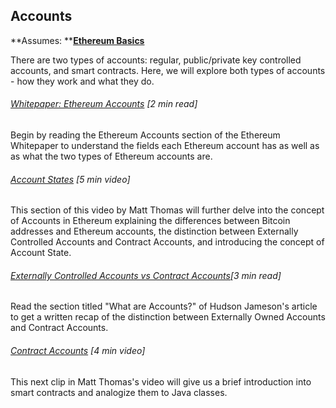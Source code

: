 ## Accounts

**Assumes: **[**Ethereum Basics**](/ethereum-basics.md)

There are two types of accounts: regular, public/private key controlled accounts, and smart contracts. Here, we will explore both types of accounts - how they work and what they do.

###### [Whitepaper: Ethereum Accounts](https://github.com/ethereum/wiki/wiki/White-Paper#ethereum-accounts) \[2 min read\]

Begin by reading the Ethereum Accounts section of the Ethereum Whitepaper to understand the fields each Ethereum account has as well as as what the two types of Ethereum accounts are.

###### [Account States](https://www.youtube.com/embed/uOL26c1Qu5U?start=507&end=785&version=3) \[5 min video\]

This section of this video by Matt Thomas will further delve into the concept of Accounts in Ethereum explaining the differences between Bitcoin addresses and Ethereum accounts, the distinction between Externally Controlled Accounts and Contract Accounts, and introducing the concept of Account State.

###### [Externally Controlled Accounts vs Contract Accounts](https://www.gitbook.com/book/sunnya97/a-beginner-s-guide-to-ethereum-and-dapp-developme/edit#)\[3 min read\]

Read the section titled "What are Accounts?" of Hudson Jameson's article to get a written recap of the distinction between Externally Owned Accounts and Contract Accounts.

###### [Contract Accounts](https://www.youtube.com/embed/uOL26c1Qu5U?start=785&end=1024&version=3) \[4 min video\]

This next clip in Matt Thomas's video will give us a brief introduction into smart contracts and analogize them to Java classes.

